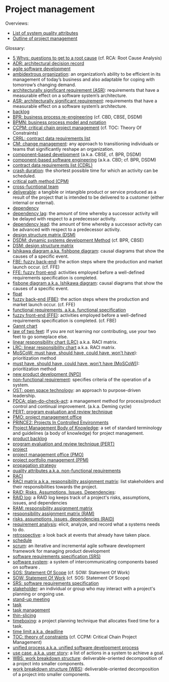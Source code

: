 # Project management

Overviews:

* [List of system quality attributes](https://en.wikipedia.org/wiki/List_of_system_quality_attributes)
* [Outline of project management](https://en.wikipedia.org/wiki/Outline_of_project_management)

Glossary:

* [5 Whys: questions to get to a root cause](https://wikipedia.org/wiki/5_Whys) (cf. RCA: Root Cause Analysis)
* [ADR: architectural decision record](TODO)
* [agile software development](https://en.wikipedia.org/wiki/Agile_software_development)
* [ambidextrous organization](https://en.wikipedia.org/wiki/Ambidextrous_organization): an organization’s ability to be efficient in its management of today’s business and also adaptable for coping with tomorrow’s changing demand.
* [architecturally significant requirement (ASR)](https://en.wikipedia.org/wiki/Architecturally_Significant_Requirements): requirements that have a measurable effect on a software system’s architecture.
* [ASR: architecturally significant requirement](https://en.wikipedia.org/wiki/Architecturally_Significant_Requirements): requirements that have a measurable effect on a software system’s architecture.
* [backlog](https://en.wikipedia.org/wiki/Backlog)
* [BPR: business process re-engineering](https://wikipedia.org/wiki/Business_Process_Re-engineering) (cf. CBD, CBSE, DSDM)
* [BPMN: business process model and notation](https://en.wikipedia.org/wiki/Business_Process_Model_and_Notation)
* [CCPM: critical chain project management](https://wikipedia.org/wiki/Critical_chain_project_management) (cf. TOC: Theory Of Constraints)
* [CRRL: contract data requirements list](https://en.wikipedia.org/wiki/Contract_data_requirements_list)
* [CM: change management](https://en.wikipedia.org/wiki/Change_management): any approach to transitioning individuals or teams that significantly reshape an organization.
* [component-based development](https://wikipedia.org/wiki/Component-based_development) (a.k.a. CBSE, cf. BPR, DSDM)
* [component-based software engineering](https://wikipedia.org/wiki/Component-based_software_engineering) (a.k.a. CBD; cf. BPR, DSDM)
* [contract data requirements list (CDRL)](https://en.wikipedia.org/wiki/Contract_data_requirements_list)
* [crash duration](TODO): the shortest possible time for which an activity can be scheduled.
* [critical path method (CPM)](https://en.wikipedia.org/wiki/Critical_path_method)
* [cross-fucntional team](https://en.wikipedia.org/wiki/Cross-functional_team)
* [deliverable](https://en.wikipedia.org/wiki/Deliverable): a tangible or intangible product or service produced as a result of the project that is intended to be delivered to a customer (either internal or external).
* [dependency](https://en.wikipedia.org/wiki/Dependency_(project_management))
* [dependency lag](TODO): the amount of time whereby a successor activity will be delayed with respect to a predecessor activity.
* [dependency lead](TODO): the amount of time whereby a successor activity can be advanced with respect to a predecessor activity.
* [design structure matrix (DSM)](https://en.wikipedia.org/wiki/Design_structure_matrix)
* [DSDM: dynamic systems development Method](https://wikipedia.org/wiki/Dynamic_systems_development_method) (cf. BPR, CBSE)
* [DSM: design structure matrix](https://en.wikipedia.org/wiki/Design_structure_matrix)
* [Ishikawa diagram a.ka. fishbone diagram](https://en.wikipedia.org/wiki/Ishikawa_diagram): causal diagrams that show the causes of a specific event.
* [FBE: fuzzy back-end](TODO): the action steps where the production and market launch occur. (cf. FFE)
* [FFE: fuzzy front-end](TODO): activities employed before a well-defined requirements specification is completed. 
* [fisbone diagram a.k.a. Ishikawa diagram](https://en.wikipedia.org/wiki/Ishikawa_diagram): causal diagrams that show the causes of a specific event.
* [float](https://en.wikipedia.org/wiki/Float_(project_management))
* [fuzzy back-end (FBE)](TODO): the action steps where the production and market launch occur. (cf. FFE)
* [functional requirements, a.k.a. functional specification](TODO)
* [fuzzy front-end (FFE)](TODO): activities employed before a well-defined requirements specification is completed. (cf. FBE)
* [Gannt chart](https://en.wikipedia.org/wiki/Gantt_chart)
* [law of two feet](https://en.wikipedia.org/wiki/Open_Space_Technology): If you are not learning nor contributing, use your two feet to go someplace else.
* [linear responsibility chart (LRC)](https://en.wikipedia.org/wiki/Responsibility_assignment_matrix) a.k.a. RACI matrix.
* [LRC: linear responsibility chart](https://en.wikipedia.org/wiki/Responsibility_assignment_matrix) a.k.a. RACI matrix.
* [MoSCoW: must have, should have, could have, won't have](https://en.wikipedia.org/wiki/MoSCoW_method)): prioritization method
* [must have, should have, could have, won't have (MoSCoW)](https://en.wikipedia.org/wiki/MoSCoW_method)): prioritization method
* [new product development (NPD)](https://en.wikipedia.org/wiki/New_product_development)
* [non-functional requirement](https://en.wikipedia.org/wiki/Non-functional_requirement): specifies criteria of the operation of a system.
* [OST: open space technology](https://en.wikipedia.org/wiki/Open_Space_Technology): an approach to purpose-driven leadership.
* [PDCA: plan–do–check–act](https://en.wikipedia.org/wiki/PDCA): a management method for process/product control and continual improvement. (a.k.a. Deming cycle)
* [PERT: program evaluation and review technique](https://en.wikipedia.org/wiki/Program_evaluation_and_review_technique)
* [PMO: project management office](https://en.wikipedia.org/wiki/Project_management_office)
* [PRINCE2: Projects In Controlled Environments](https://wikipedia.org/wiki/PRINCE2)
* [Project Management Body of Knowledge](https://en.wikipedia.org/wiki/Project_Management_Body_of_Knowledge):  a set of standard terminology and guidelines (a body of knowledge) for project management. 
* [product backlog](https://en.wikipedia.org/wiki/Scrum_(software_development)#Product_backlog)
* [program evaluation and review technique (PERT)](https://en.wikipedia.org/wiki/Program_evaluation_and_review_technique)
* [project](https://en.wikipedia.org/wiki/Project)
* [project management office (PMO)](https://en.wikipedia.org/wiki/Project_management_office)
* [project portfolio management (PPM)](https://en.wikipedia.org/wiki/Project_portfolio_management)
* [propagation strategy](TODO)
* [quality attributes a.k.a. non-functional requirements](https://en.wikipedia.org/wiki/Quality_attributes)
* [RACI](TODO)
* [RACI matrix a.k.a. responsibility assignment matrix](https://en.wikipedia.org/wiki/Responsibility_assignment_matrix): list stakeholders and their responsibilities towards the project. 
* [RAID: Risks, Assumptions, Issues, Dependencies](TODO): 
* [RAID log](TODO): a RAID log keeps track of a project's risks, assumptions, issues, and dependencies
* [RAM: responsibility assignment matrix](https://en.wikipedia.org/wiki/Responsibility_assignment_matrix)
* [responsibility assignment matrix (RAM)](https://en.wikipedia.org/wiki/Responsibility_assignment_matrix)
* [risks, assumptions, issues, dependencies (RAID)](TODO)
* [requirement analysis](https://en.wikipedia.org/wiki/Requirements_analysis): elicit, analyze, and record what a systems needs to do.
* [retrospective](https://en.wikipedia.org/wiki/Retrospective): a look back at events that already have taken place.
* [schedule](https://en.wikipedia.org/wiki/Schedule_(project_management))
* [scrum](https://en.wikipedia.org/wiki/Scrum_(software_development)): an iterative and incremental agile software development framework for managing product development
* [software requirements specification (SRS)](https://en.wikipedia.org/wiki/Software_requirements_specification)
* [software system](https://en.wikipedia.org/wiki/Software_system): a system of intercommunicating components based on software .
* [SOS: Statement Of Scope](TODO) (cf. SOW: Statement Of Work)
* [SOW: Statement Of Work](https://wikipedia.org/wiki/Statement_of_work) (cf. SOS: Statement Of Scope)
* [SRS: software requirements specification](https://en.wikipedia.org/wiki/Software_requirements_specification)
* [stakeholder](https://en.wikipedia.org/wiki/Project_stakeholder): an individual or group who may interact with a project's planning or ongoing use.
* [stand-up meeting](https://wikipedia.org/wiki/Stand-up_meeting)
* [task](https://en.wikipedia.org/wiki/Task_(project_management))
* [task management](https://en.wikipedia.org/wiki/Task_management)
* [thin-slicing](https://en.wikipedia.org/wiki/Thin-slicing)
* [timeboxing](https://wikipedia.org/wiki/Timeboxing): a project planning technique that allocates fixed time for a task.
* [time limit a.k.a. deadline](https://en.wikipedia.org/wiki/Time_limit)
* [TOC: theory of constraints](https://wikipedia.org/wiki/Theory_of_Constraints) (cf. CCPM: Critical Chain Project Management)
* [unified process a.k.a. unified software development process](https://en.wikipedia.org/wiki/Unified_Process)
* [use case, a.k.a. user story](https://en.wikipedia.org/wiki/Use_case): a list of actions in a system to achieve a goal. 
* [WBS: work breakdown structure](https://en.wikipedia.org/wiki/Work_breakdown_structure): deliverable-oriented decomposition of a project into smaller components.
* [work breakdown structure (WBS)](https://en.wikipedia.org/wiki/Work_breakdown_structure): deliverable-oriented decomposition of a project into smaller components.
